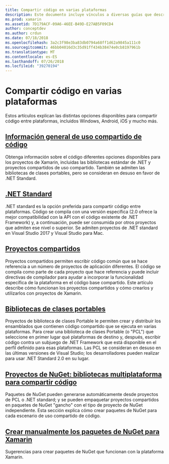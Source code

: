 ```yaml
---
title: Compartir código en varias plataformas
description: Este documento incluye vínculos a diversas guías que describen las técnicas para compartir código, incluidas las bibliotecas de clases portables, los proyectos compartidos, .NET Standard y NuGet.
ms.prod: xamarin
ms.assetid: 7D179ACF-09A6-46EE-B49D-E27AB5F09CD4
author: conceptdev
ms.author: crdun
ms.date: 07/18/2018
ms.openlocfilehash: 3a2c3f98e3ba83db0794a68ff1d62a9845a111c0
ms.sourcegitcommit: 46bb04016d3c35d91ff434b38474e0cb8197961b
ms.translationtype: MT
ms.contentlocale: es-ES
ms.lasthandoff: 07/26/2018
ms.locfileid: "39270194"
---
```

# <a name="sharing-code-on-multiple-platforms"></a>Compartir código en varias plataformas

Estos artículos explican las distintas opciones disponibles para compartir código entre plataformas, incluidos Windows, Android, iOS y mucho más.

## <a name="code-sharing-overviewcode-sharingmd"></a>[Información general de uso compartido de código](code-sharing.md)

Obtenga información sobre el código diferentes opciones disponibles para los proyectos de Xamarin, incluidas las bibliotecas estándar de .NET y proyectos compartidos de uso compartido. También se admiten las bibliotecas de clases portables, pero se consideran en desuso en favor de .NET Standard.

## <a name="net-standardcross-platformapp-fundamentalsnet-standardmd"></a>[.NET Standard](~/cross-platform/app-fundamentals/net-standard.md)

.NET standard es la opción preferida para compartir código entre plataformas. Código se compila con una versión específica (2.0 ofrece la mejor compatibilidad con la API con el código existente de .NET Framework) y, a continuación, puede ser consumida por otros proyectos que admiten ese nivel o superior. Se admiten proyectos de .NET standard en Visual Studio 2017 y Visual Studio para Mac.

## <a name="shared-projectscross-platformapp-fundamentalsshared-projectsmd"></a>[Proyectos compartidos](~/cross-platform/app-fundamentals/shared-projects.md)

Proyectos compartidos permiten escribir código común que se hace referencia a un número de proyectos de aplicación diferentes. El código se compila como parte de cada proyecto que hace referencia y puede incluir directivas de compilador para ayudar a incorporar la funcionalidad específica de la plataforma en el código base compartido. Este artículo describe cómo funcionan los proyectos compartidos y cómo crearlos y utilizarlos con proyectos de Xamarin.

## <a name="portable-class-librariescross-platformapp-fundamentalspclmd"></a>[Bibliotecas de clases portables](~/cross-platform/app-fundamentals/pcl.md)

Proyectos de biblioteca de clases Portable le permiten crear y distribuir los ensamblados que contienen código compartido que se ejecuta en varias plataformas. Para crear una biblioteca de clases Portable (o "PCL") que seleccione en primer lugar qué plataformas de destino y, después, escribir código contra un subjuego de .NET Framework que está disponible en el perfil definido para esas plataformas. Las PCL se consideran en desuso en las últimas versiones de Visual Studio; los desarrolladores pueden realizar para usar .NET Standard 2.0 en su lugar.

## <a name="nuget-projects-multiplatform-libraries-for-code-sharingcross-platformapp-fundamentalsnuget-multiplatform-librariesindexmd"></a>[Proyectos de NuGet: bibliotecas multiplataforma para compartir código](~/cross-platform/app-fundamentals/nuget-multiplatform-libraries/index.md)

Paquetes de NuGet pueden generarse automáticamente desde proyectos de PCL o .NET standard; y se pueden empaquetar proyectos compartidos en paquetes de NuGet "gancho" con el tipo de proyecto de NuGet independiente. Esta sección explica cómo crear paquetes de NuGet para cada escenario de uso compartido de código.

## <a name="manually-creating-nuget-packages-for-xamarincross-platformapp-fundamentalsnuget-manualmd"></a>[Crear manualmente los paquetes de NuGet para Xamarin](~/cross-platform/app-fundamentals/nuget-manual.md)

Sugerencias para crear paquetes de NuGet que funcionan con la plataforma Xamarin.
